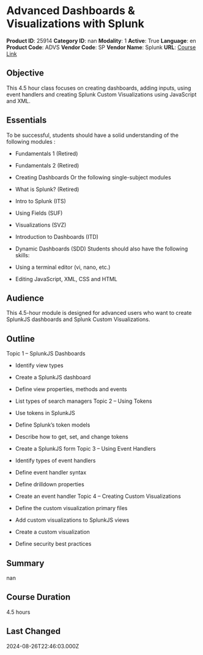 # Advanced Dashboards & Visualizations with Splunk

**Product ID**: 25914
**Category ID**: nan
**Modality**: 1
**Active**: True
**Language**: en
**Product Code**: ADVS
**Vendor Code**: SP
**Vendor Name**: Splunk
**URL**: [Course Link](https://www.fastlaneus.com/course/splunk-advs)

## Objective
This 4.5 hour class focuses on creating dashboards, adding inputs, using event handlers and creating Splunk Custom Visualizations using JavaScript and XML.

## Essentials
To be successful, students should have a solid understanding of the following modules :


- Fundamentals 1 (Retired)
- Fundamentals 2 (Retired)
- Creating Dashboards
Or the following single-subject modules


- What is Splunk? (Retired)
- Intro to Splunk (ITS)
- Using Fields (SUF)
- Visualizations (SVZ)
- Introduction to Dashboards (ITD)
- Dynamic Dashboards (SDD)
Students should also have the following skills:


- Using a terminal editor (vi, nano, etc.)
- Editing JavaScript, XML, CSS and HTML

## Audience
This 4.5-hour module is designed for advanced users who want to create SplunkJS dashboards and Splunk Custom Visualizations.

## Outline
Topic 1 – SplunkJS Dashboards


- Identify view types
- Create a SplunkJS dashboard
- Define view properties, methods and events
- List types of search managers
Topic 2 – Using Tokens


- Use tokens in SplunkJS
- Define Splunk’s token models
- Describe how to get, set, and change tokens
- Create a SplunkJS form
Topic 3 – Using Event Handlers


- Identify types of event handlers
- Define event handler syntax
- Define drilldown properties
- Create an event handler
Topic 4 – Creating Custom Visualizations


- Define the custom visualization primary files
- Add custom visualizations to SplunkJS views
- Create a custom visualization
- Define security best practices

## Summary
nan

## Course Duration
4.5 hours

## Last Changed
2024-08-26T22:46:03.000Z
